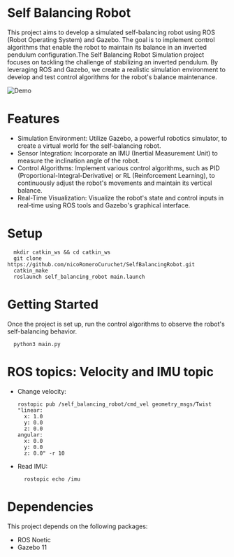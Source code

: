 # Self Balancing Robot

This project aims to develop a simulated self-balancing robot using ROS (Robot Operating System) and Gazebo. The goal is to implement control algorithms that enable the robot to maintain its balance in an inverted pendulum configuration.The Self Balancing Robot Simulation project focuses on tackling the challenge of stabilizing an inverted pendulum. By leveraging ROS and Gazebo, we create a realistic simulation environment to develop and test control algorithms for the robot's balance maintenance.



![Demo](https://media.giphy.com/media/v1.Y2lkPTc5MGI3NjExZDczMTIxZGEzZTU4ZWMyMWI5M2NjY2UwMjgzZTZiNzU5NzIwMTRjNiZlcD12MV9pbnRlcm5hbF9naWZzX2dpZklkJmN0PWc/dUppFtwYS4GfFBeRvB/giphy.gif)

# Features

- Simulation Environment: Utilize Gazebo, a powerful robotics simulator, to create a virtual world for the self-balancing robot.
- Sensor Integration: Incorporate an IMU (Inertial Measurement Unit) to measure the inclination angle of the robot.
- Control Algorithms: Implement various control algorithms, such as PID (Proportional-Integral-Derivative) or RL (Reinforcement Learning), to continuously adjust the        robot's movements and maintain its vertical balance.
- Real-Time Visualization: Visualize the robot's state and control inputs in real-time using ROS tools and Gazebo's graphical interface.


# Setup 

      mkdir catkin_ws && cd catkin_ws
      git clone https://github.com/nicoRomeroCuruchet/SelfBalancingRobot.git
      catkin_make
      roslaunch self_balancing_robot main.launch


# Getting Started
Once the project is set up, run the control algorithms to observe the robot's self-balancing behavior.
      
      python3 main.py

# ROS topics: Velocity and IMU topic

- Change velocity:

      rostopic pub /self_balancing_robot/cmd_vel geometry_msgs/Twist "linear:
        x: 1.0
        y: 0.0
        z: 0.0
      angular:
        x: 0.0
        y: 0.0
        z: 0.0" -r 10
        
- Read IMU:

        rostopic echo /imu
        
# Dependencies
This project depends on the following packages:

- ROS Noetic
- Gazebo 11
